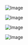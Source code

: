 ![Image](https://github.com/user-attachments/assets/15f8ac26-6c81-43cf-aca7-34262674c512)

![Image](https://github.com/user-attachments/assets/56a06472-da95-4aa6-97a8-5c7ad508c5ae)

![Image](https://github.com/user-attachments/assets/61d8af8e-6724-46a1-861f-a4df70533342)

![Image](https://github.com/user-attachments/assets/ec02e7cd-ce1c-40cd-887a-d6985713681a)

